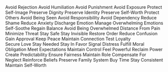 Avoid Rejection
Avoid Humiliation
Avoid Punishment
Avoid Exposure
Protect Self-Image
Preserve Dignity
Preserve Identity
Preserve Self-Worth
Protect Others
Avoid Being Seen
Avoid Responsibility
Avoid Dependency
Reduce Shame
Reduce Anxiety
Discharge Emotion
Manage Overwhelming Emotions
Self-Soothe
Regain Balance
Avoid Being Overwhelmed
Distance From Pain
Minimize Threat
Stay Safe
Stay Invisible
Restore Order
Reduce Confusion
Gain Approval
Keep Peace
Maintain Connection
Test Loyalty  
Secure Love
Stay Needed
Stay In Favor
Signal Distress
Fulfill Moral Obligation
Meet Expectations
Maintain Control
Feel Powerful
Reclaim Power
Create Predictability
Ensure Fairness
Maintain Role
Compensate For Neglect
Reinforce Beliefs
Preserve Family System
Buy Time
Stay Consistent
Maintain Self-Worth